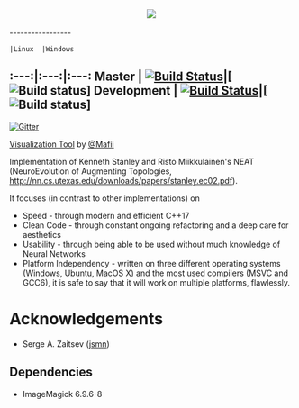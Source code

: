 <div align="center">
  <img src="http://i.imgur.com/IoDz5iw.png"><br><br>
</div>
-----------------

	|Linux	|Windows
:---:|:---:|:---:
Master | [![Build Status](https://travis-ci.org/IDPA16/Hippocrates.svg?branch=master)](https://travis-ci.org/IDPA16/Hippocrates)|[![Build status](https://ci.appveyor.com/api/projects/status/2esb82qiysqt6doe/branch/master?svg=true)]
Development | [![Build Status](https://travis-ci.org/IDPA16/Hippocrates.svg?branch=development)](https://travis-ci.org/IDPA16/Hippocrates)|[![Build status](https://ci.appveyor.com/api/projects/status/2esb82qiysqt6doe/branch/development?svg=true)]
-----------------
[![Gitter](https://badges.gitter.im/HippocratesAI/gitter.svg)](https://gitter.im/HippocratesAI/Lobby)

[Visualization Tool](https://github.com/IDPA-2016-NEAT-CNN/NEAT_Visualizer) by [@Mafii](https://github.com/Mafii)

Implementation of Kenneth Stanley and Risto Miikkulainen's NEAT (NeuroEvolution
of Augmenting Topologies, http://nn.cs.utexas.edu/downloads/papers/stanley.ec02.pdf).


It focuses (in contrast to other implementations) on

- Speed - through modern and efficient C++17
- Clean Code - through constant ongoing refactoring and a deep care for aesthetics
- Usability - through being able to be used without much knowledge of Neural Networks
- Platform Independency - written on three different operating systems (Windows, Ubuntu, MacOS X) and the most used compilers (MSVC and GCC6), it is safe to say that it will work on multiple platforms, flawlessly.


# Acknowledgements
- Serge A. Zaitsev ([jsmn](https://github.com/zserge/jsmn))

## Dependencies
- ImageMagick 6.9.6-8 

